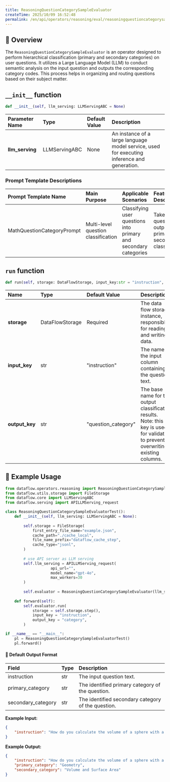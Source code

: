 ```yaml
---
title: ReasoningQuestionCategorySampleEvaluator
createTime: 2025/10/09 16:52:48
permalink: /en/api/operators/reasoning/eval/reasoningquestioncategorysampleevaluator/
---
```


## 📘 Overview

The `ReasoningQuestionCategorySampleEvaluator` is an operator designed to perform hierarchical classification (primary and secondary categories) on user questions. It utilizes a Large Language Model (LLM) to conduct semantic analysis on the input question and outputs the corresponding category codes. This process helps in organizing and routing questions based on their subject matter.

## `__init__` function

```python
def __init__(self, llm_serving: LLMServingABC = None)
```

| Parameter Name | Type | Default Value | Description |
| :--- | :--- | :--- | :--- |
| **llm_serving** | LLMServingABC | None | An instance of a large language model service, used for executing inference and generation. |

### Prompt Template Descriptions

| Prompt Template Name | Main Purpose | Applicable Scenarios | Feature Description |
| :--- | :--- | :--- | :--- |
| MathQuestionCategoryPrompt | Multi-level question classification | Classifying user questions into primary and secondary categories | Takes input questions and outputs primary and secondary classifications |

## `run` function

```python
def run(self, storage: DataFlowStorage, input_key:str = "instruction", output_key:str="question_category")
```

| Name | Type | Default Value | Description |
| :--- | :--- | :--- | :--- |
| **storage** | DataFlowStorage | Required | The data flow storage instance, responsible for reading and writing data. |
| **input_key** | str | "instruction" | The name of the input column containing the question text. |
| **output_key** | str | "question_category" | The base name for the output classification results. Note: this key is used for validation to prevent overwriting existing columns. |

## 🧠 Example Usage

```python
from dataflow.operators.reasoning import ReasoningQuestionCategorySampleEvaluator
from dataflow.utils.storage import FileStorage
from dataflow.core import LLMServingABC
from dataflow.serving import APILLMServing_request

class ReasoningQuestionCategorySampleEvaluatorTest():
    def __init__(self, llm_serving: LLMServingABC = None):
        
        self.storage = FileStorage(
            first_entry_file_name="example.json",
            cache_path="./cache_local",
            file_name_prefix="dataflow_cache_step",
            cache_type="jsonl",
        )
        
        # use API server as LLM serving
        self.llm_serving = APILLMServing_request(
                    api_url="",
                    model_name="gpt-4o",
                    max_workers=30
        )
        
        self.evaluator = ReasoningQuestionCategorySampleEvaluator(llm_serving=self.llm_serving)
        
    def forward(self):
        self.evaluator.run(
            storage = self.storage.step(),
            input_key = "instruction",
            output_key = "category",
        )

if __name__ == "__main__":
    pl = ReasoningQuestionCategorySampleEvaluatorTest()
    pl.forward()
```

#### 🧾 Default Output Format

| Field | Type | Description |
| :--- | :--- | :--- |
| instruction | str | The input question text. |
| primary_category | str | The identified primary category of the question. |
| secondary_category | str | The identified secondary category of the question. |

**Example Input:**

```json
{
    "instruction": "How do you calculate the volume of a sphere with a radius of 5 units?"
}
```

**Example Output:**

```json
{
    "instruction": "How do you calculate the volume of a sphere with a radius of 5 units?",
    "primary_category": "Geometry",
    "secondary_category": "Volume and Surface Area"
}
```
